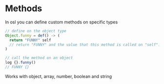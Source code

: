 # Methods

In osl you can define custom methods on specific types

```javascript
// define on the object type
Object.funny = def() -> (
  return "FUNNY" self
  // return "FUNNY" and the value that this method is called on "self": {}
)

// call the method on an object
log {}.funny()
// FUNNY {}
```

Works with object, array, number, boolean and string
